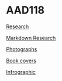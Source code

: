 # AAD118


[Research](http://ingahampton.github.io/AAD118/AAD118-Research.html)

[Markdown Research](https://github.com/IngaHampton/AAD118/blob/gh-pages/AAD118-markdown.md)

[Photographs]()

[Book covers](https://www.flickr.com/photos/128425558@N08/sets/72157651004675900/)

[Infrographic]()

